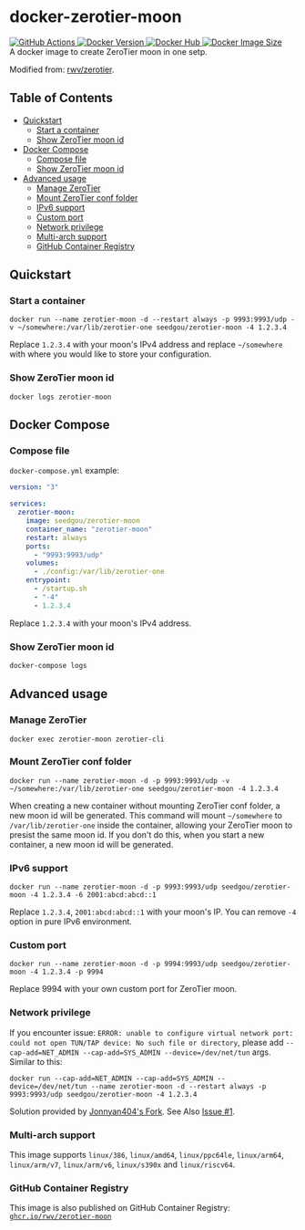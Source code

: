 # docker-zerotier-moon

<a href="https://github.com/trganda/docker-zerotier-moon/actions">
    <img src="https://img.shields.io/github/workflow/status/trganda/docker-zerotier-moon/Docker" alt="GitHub Actions" />
</a>
<a href="https://hub.docker.com/r/trganda/zerotier-moon">
    <img src="https://img.shields.io/docker/v/trganda/zerotier-moon?sort=semver" alt="Docker Version" />
    <img src="https://img.shields.io/docker/pulls/trganda/zerotier-moon" alt="Docker Hub" />
    <img src="https://img.shields.io/docker/image-size/trganda/zerotier-moon/latest" alt="Docker Image Size" />
</a>
<br>
A docker image to create ZeroTier moon in one setp.

Modified from: [rwv/zerotier](https://github.com/rwv/docker-zerotier).

## Table of Contents

- [Quickstart](#quickstart)
  - [Start a container](#start-a-container)
  - [Show ZeroTier moon id](#show-zerotier-moon-id)
- [Docker Compose](#docker-compose)
  - [Compose file](#compose-file)
  - [Show ZeroTier moon id](#show-zerotier-moon-id-1)
- [Advanced usage](#advanced-usage)
  - [Manage ZeroTier](#manage-zerotier)
  - [Mount ZeroTier conf folder](#mount-zerotier-conf-folder)
  - [IPv6 support](#ipv6-support)
  - [Custom port](#custom-port)
  - [Network privilege](#network-privilege)
  - [Multi-arch support](#multi-arch-support)
  - [GitHub Container Registry](#github-container-registry)

## Quickstart

### Start a container

```
docker run --name zerotier-moon -d --restart always -p 9993:9993/udp -v ~/somewhere:/var/lib/zerotier-one seedgou/zerotier-moon -4 1.2.3.4
```

Replace `1.2.3.4` with your moon's IPv4 address and replace `~/somewhere` with where you would like to store your configuration.

### Show ZeroTier moon id

```
docker logs zerotier-moon
```

## Docker Compose

### Compose file

`docker-compose.yml` example:

``` YAML
version: "3"

services:
  zerotier-moon:
    image: seedgou/zerotier-moon
    container_name: "zerotier-moon"
    restart: always
    ports:
      - "9993:9993/udp"
    volumes:
      - ./config:/var/lib/zerotier-one
    entrypoint:
      - /startup.sh
      - "-4"
      - 1.2.3.4
```

Replace `1.2.3.4` with your moon's IPv4 address.

### Show ZeroTier moon id

``` bash
docker-compose logs
```

## Advanced usage

### Manage ZeroTier

```
docker exec zerotier-moon zerotier-cli
```

### Mount ZeroTier conf folder

```
docker run --name zerotier-moon -d -p 9993:9993/udp -v ~/somewhere:/var/lib/zerotier-one seedgou/zerotier-moon -4 1.2.3.4
```

When creating a new container without mounting ZeroTier conf folder, a new moon id will be generated. This command will mount `~/somewhere` to `/var/lib/zerotier-one` inside the container, allowing your ZeroTier moon to presist the same moon id. If you don't do this, when you start a new container, a new moon id will be generated.

### IPv6 support

```
docker run --name zerotier-moon -d -p 9993:9993/udp seedgou/zerotier-moon -4 1.2.3.4 -6 2001:abcd:abcd::1
```

Replace `1.2.3.4`, `2001:abcd:abcd::1` with your moon's IP. You can remove `-4` option in pure IPv6 environment.

### Custom port

```
docker run --name zerotier-moon -d -p 9994:9993/udp seedgou/zerotier-moon -4 1.2.3.4 -p 9994
```

Replace 9994 with your own custom port for ZeroTier moon.

### Network privilege

If you encounter issue: `ERROR: unable to configure virtual network port: could not open TUN/TAP device: No such file or directory`, please add `--cap-add=NET_ADMIN --cap-add=SYS_ADMIN --device=/dev/net/tun` args. Similar to this:

```
docker run --cap-add=NET_ADMIN --cap-add=SYS_ADMIN --device=/dev/net/tun --name zerotier-moon -d --restart always -p 9993:9993/udp seedgou/zerotier-moon -4 1.2.3.4
```

Solution provided by [Jonnyan404's Fork](https://github.com/Jonnyan404/docker-zerotier-moon).
See Also [Issue #1](https://github.com/rwv/docker-zerotier-moon/issues/1).

### Multi-arch support

This image supports `linux/386`, `linux/amd64`, `linux/ppc64le`, `linux/arm64`, `linux/arm/v7`, `linux/arm/v6`, `linux/s390x` and `linux/riscv64`.

### GitHub Container Registry

This image is also published on GitHub Container Registry: [`ghcr.io/rwv/zerotier-moon`](https://ghcr.io/rwv/zerotier-moon)
